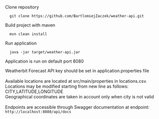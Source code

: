 Clone repository
```
  git clone https://github.com/BartlomiejZaczek/weather-api.git
```
Build project with maven
```
  mvn clean install
```
Run application
```
  java -jar target/weather-api.jar
```
Application is run on default port 8080

Weatherbit Forecast API key should be set in application.properties file<br /><br />
Available locations are located at src/main/properties in locations.csv. Locations may be modified starting from new line as follows: CITY,LATITUDE,LONGITUDE<br />
Geographical coordinates are taken in account only when city is not valid<br /><br />
Endpoints are accessible through Swagger documentation at endpoint: ```http://localhost:8080/api/docs```
